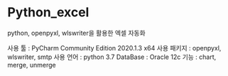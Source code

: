 # Python_excel
python, openpyxl, wlswriter을 활용한 엑셀 자동화

사용 툴 : PyCharm Community Edition 2020.1.3 x64
사용 패키지 : openpyxl, wlswriter, smtp
사용 언어 : python 3.7
DataBase : Oracle 12c
기능 : chart, merge, unmerge

